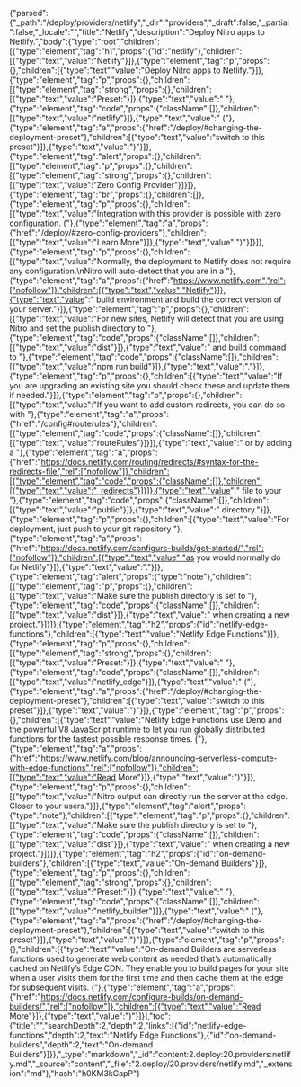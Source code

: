 {"parsed":{"_path":"/deploy/providers/netlify","_dir":"providers","_draft":false,"_partial":false,"_locale":"","title":"Netlify","description":"Deploy Nitro apps to Netlify.","body":{"type":"root","children":[{"type":"element","tag":"h1","props":{"id":"netlify"},"children":[{"type":"text","value":"Netlify"}]},{"type":"element","tag":"p","props":{},"children":[{"type":"text","value":"Deploy Nitro apps to Netlify."}]},{"type":"element","tag":"p","props":{},"children":[{"type":"element","tag":"strong","props":{},"children":[{"type":"text","value":"Preset:"}]},{"type":"text","value":" "},{"type":"element","tag":"code","props":{"className":[]},"children":[{"type":"text","value":"netlify"}]},{"type":"text","value":" ("},{"type":"element","tag":"a","props":{"href":"/deploy/#changing-the-deployment-preset"},"children":[{"type":"text","value":"switch to this preset"}]},{"type":"text","value":")"}]},{"type":"element","tag":"alert","props":{},"children":[{"type":"element","tag":"p","props":{},"children":[{"type":"element","tag":"strong","props":{},"children":[{"type":"text","value":"Zero Config Provider"}]}]},{"type":"element","tag":"br","props":{},"children":[]},{"type":"element","tag":"p","props":{},"children":[{"type":"text","value":"Integration with this provider is possible with zero configuration. ("},{"type":"element","tag":"a","props":{"href":"/deploy/#zero-config-providers"},"children":[{"type":"text","value":"Learn More"}]},{"type":"text","value":")"}]}]},{"type":"element","tag":"p","props":{},"children":[{"type":"text","value":"Normally, the deployment to Netlify does not require any configuration.\nNitro will auto-detect that you are in a "},{"type":"element","tag":"a","props":{"href":"https://www.netlify.com","rel":["nofollow"]},"children":[{"type":"text","value":"Netlify"}]},{"type":"text","value":" build environment and build the correct version of your server."}]},{"type":"element","tag":"p","props":{},"children":[{"type":"text","value":"For new sites, Netlify will detect that you are using Nitro and set the publish directory to "},{"type":"element","tag":"code","props":{"className":[]},"children":[{"type":"text","value":"dist"}]},{"type":"text","value":" and build command to "},{"type":"element","tag":"code","props":{"className":[]},"children":[{"type":"text","value":"npm run build"}]},{"type":"text","value":"."}]},{"type":"element","tag":"p","props":{},"children":[{"type":"text","value":"If you are upgrading an existing site you should check these and update them if needed."}]},{"type":"element","tag":"p","props":{},"children":[{"type":"text","value":"If you want to add custom redirects, you can do so with "},{"type":"element","tag":"a","props":{"href":"/config#routerules"},"children":[{"type":"element","tag":"code","props":{"className":[]},"children":[{"type":"text","value":"routeRules"}]}]},{"type":"text","value":" or by adding a "},{"type":"element","tag":"a","props":{"href":"https://docs.netlify.com/routing/redirects/#syntax-for-the-redirects-file","rel":["nofollow"]},"children":[{"type":"element","tag":"code","props":{"className":[]},"children":[{"type":"text","value":"_redirects"}]}]},{"type":"text","value":" file to your "},{"type":"element","tag":"code","props":{"className":[]},"children":[{"type":"text","value":"public"}]},{"type":"text","value":" directory."}]},{"type":"element","tag":"p","props":{},"children":[{"type":"text","value":"For deployment, just push to your git repository "},{"type":"element","tag":"a","props":{"href":"https://docs.netlify.com/configure-builds/get-started/","rel":["nofollow"]},"children":[{"type":"text","value":"as you would normally do for Netlify"}]},{"type":"text","value":"."}]},{"type":"element","tag":"alert","props":{"type":"note"},"children":[{"type":"element","tag":"p","props":{},"children":[{"type":"text","value":"Make sure the publish directory is set to "},{"type":"element","tag":"code","props":{"className":[]},"children":[{"type":"text","value":"dist"}]},{"type":"text","value":" when creating a new project."}]}]},{"type":"element","tag":"h2","props":{"id":"netlify-edge-functions"},"children":[{"type":"text","value":"Netlify Edge Functions"}]},{"type":"element","tag":"p","props":{},"children":[{"type":"element","tag":"strong","props":{},"children":[{"type":"text","value":"Preset:"}]},{"type":"text","value":" "},{"type":"element","tag":"code","props":{"className":[]},"children":[{"type":"text","value":"netlify_edge"}]},{"type":"text","value":" ("},{"type":"element","tag":"a","props":{"href":"/deploy/#changing-the-deployment-preset"},"children":[{"type":"text","value":"switch to this preset"}]},{"type":"text","value":")"}]},{"type":"element","tag":"p","props":{},"children":[{"type":"text","value":"Netlify Edge Functions use Deno and the powerful V8 JavaScript runtime to let you run globally distributed functions for the fastest possible response times. ("},{"type":"element","tag":"a","props":{"href":"https://www.netlify.com/blog/announcing-serverless-compute-with-edge-functions","rel":["nofollow"]},"children":[{"type":"text","value":"Read More"}]},{"type":"text","value":")"}]},{"type":"element","tag":"p","props":{},"children":[{"type":"text","value":"Nitro output can directly run the server at the edge. Closer to your users."}]},{"type":"element","tag":"alert","props":{"type":"note"},"children":[{"type":"element","tag":"p","props":{},"children":[{"type":"text","value":"Make sure the publish directory is set to "},{"type":"element","tag":"code","props":{"className":[]},"children":[{"type":"text","value":"dist"}]},{"type":"text","value":" when creating a new project."}]}]},{"type":"element","tag":"h2","props":{"id":"on-demand-builders"},"children":[{"type":"text","value":"On-demand Builders"}]},{"type":"element","tag":"p","props":{},"children":[{"type":"element","tag":"strong","props":{},"children":[{"type":"text","value":"Preset:"}]},{"type":"text","value":" "},{"type":"element","tag":"code","props":{"className":[]},"children":[{"type":"text","value":"netlify_builder"}]},{"type":"text","value":" ("},{"type":"element","tag":"a","props":{"href":"/deploy/#changing-the-deployment-preset"},"children":[{"type":"text","value":"switch to this preset"}]},{"type":"text","value":")"}]},{"type":"element","tag":"p","props":{},"children":[{"type":"text","value":"On-demand Builders are serverless functions used to generate web content as needed that’s automatically cached on Netlify’s Edge CDN. They enable you to build pages for your site when a user visits them for the first time and then cache them at the edge for subsequent visits.  ("},{"type":"element","tag":"a","props":{"href":"https://docs.netlify.com/configure-builds/on-demand-builders/","rel":["nofollow"]},"children":[{"type":"text","value":"Read More"}]},{"type":"text","value":")"}]}],"toc":{"title":"","searchDepth":2,"depth":2,"links":[{"id":"netlify-edge-functions","depth":2,"text":"Netlify Edge Functions"},{"id":"on-demand-builders","depth":2,"text":"On-demand Builders"}]}},"_type":"markdown","_id":"content:2.deploy:20.providers:netlify.md","_source":"content","_file":"2.deploy/20.providers/netlify.md","_extension":"md"},"hash":"h0KM3kGapP"}